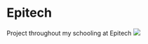# Epitech
Project throughout my schooling at Epitech 
<img class="center" src="https://imgur.com/gallery/EiFzA8V">
